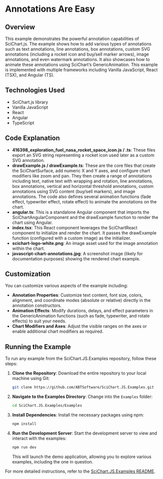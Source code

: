 # Annotations Are Easy

## Overview

This example demonstrates the powerful annotation capabilities of SciChart.js. The example shows how to add various types of annotations such as text annotations, line annotations, box annotations, custom SVG annotations (including a rocket icon and buy/sell marker arrows), image annotations, and even watermark annotations. It also showcases how to animate these annotations using SciChart’s GenericAnimation. This example is implemented with multiple frameworks including Vanilla JavaScript, React (TSX), and Angular (TS).

## Technologies Used

-   SciChart.js library
-   Vanilla JavaScript
-   React
-   Angular
-   TypeScript

## Code Explanation

-   **416398_exploration_fuel_nasa_rocket_space_icon.js / .ts**: These files export an SVG string representing a rocket icon used later as a custom SVG annotation.
-   **drawExample.js / drawExample.ts**: These are the core files that create the SciChartSurface, add numeric X and Y axes, and configure chart modifiers like zoom and pan. They then create a range of annotations including text, native text with wrapping and rotation, line annotations, box annotations, vertical and horizontal threshold annotations, custom annotations using SVG content (buy/sell markers), and image annotations. The code also defines several animation functions (fade effect, typewriter effect, rotate effect) to animate the annotations on the chart.
-   **angular.ts**: This is a standalone Angular component that imports the SciChartAngularComponent and the drawExample function to render the chart using Angular.
-   **index.tsx**: This React component leverages the SciChartReact component to initialize and render the chart. It passes the drawExample function (configured with a custom image) as the initializer.
-   **scichart-logo-white.png**: An image asset used for the image annotation within the chart.
-   **javascript-chart-annotations.jpg**: A screenshot image (likely for documentation purposes) showing the rendered chart example.

## Customization

You can customize various aspects of the example including:

-   **Annotation Properties**: Customize text content, font size, colors, alignment, and coordinate modes (absolute or relative) directly in the annotation constructors.
-   **Animation Effects**: Modify durations, delays, and effect parameters in the GenericAnimation functions (such as fade, typewriter, and rotate effects) to suit your needs.
-   **Chart Modifiers and Axes**: Adjust the visible ranges on the axes or enable additional chart modifiers as required.

## Running the Example

To run any example from the SciChart.JS.Examples repository, follow these steps:

1. **Clone the Repository**: Download the entire repository to your local machine using Git:

    ```bash
    git clone https://github.com/ABTSoftware/SciChart.JS.Examples.git
    ```

2. **Navigate to the Examples Directory**: Change into the `Examples` folder:

    ```bash
    cd SciChart.JS.Examples/Examples
    ```

3. **Install Dependencies**: Install the necessary packages using npm:

    ```bash
    npm install
    ```

4. **Run the Development Server**: Start the development server to view and interact with the examples:

    ```bash
    npm run dev
    ```

    This will launch the demo application, allowing you to explore various examples, including the one in question.

For more detailed instructions, refer to the [SciChart.JS.Examples README](https://github.com/ABTSoftware/SciChart.JS.Examples/blob/master/README.md).
